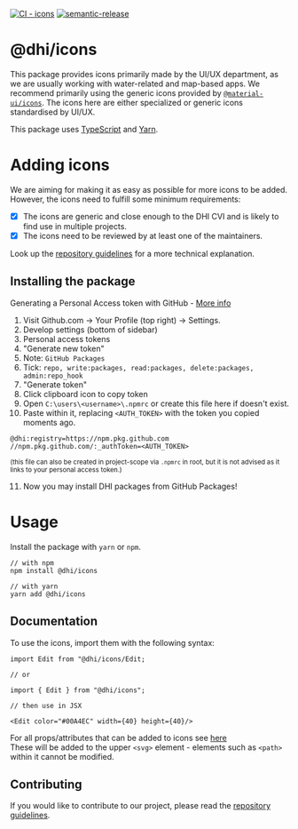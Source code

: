 <div align="left">

[![CI - icons](https://github.com/DHI/react-components/actions/workflows/main-icons.yml/badge.svg)](https://github.com/DHI/react-components/actions/workflows/main-icons.yml)
[![semantic-release](https://img.shields.io/badge/%20%20%F0%9F%93%A6%F0%9F%9A%80-semantic--release-e10079.svg)](https://github.com/semantic-release/semantic-release)
</div>
<h1 align="left">@dhi/icons</h1>

This package provides icons primarily made by the UI/UX department, as we are usually working with water-related and map-based apps. We recommend primarily using the generic icons provided by [`@material-ui/icons`](https://material-ui.com/components/material-icons/). The icons here are either specialized or generic icons standardised by UI/UX.

This package uses [TypeScript](https://www.typescriptlang.org/) and [Yarn](https://classic.yarnpkg.com/en/).

# Adding icons

We are aiming for making it as easy as possible for more icons to be added. However, the icons need to fulfill some minimum requirements:

* [x] The icons are generic and close enough to the DHI CVI and is likely to find use in multiple projects.
* [x] The icons need to be reviewed by at least one of the maintainers.

Look up the [repository guidelines](./docs/CONTRIBUTING.md) for a more technical explanation.

## Installing the package

Generating a Personal Access token with GitHub - [More info](https://help.github.com/en/github/authenticating-to-github/creating-a-personal-access-token-for-the-command-line)

1. Visit Github.com &rarr; Your Profile (top right) &rarr; Settings.
2. Develop settings (bottom of sidebar)
3. Personal access tokens
4. "Generate new token"
5. Note: `GitHub Packages`
6. Tick: `repo, write:packages, read:packages, delete:packages, admin:repo_hook`
7. "Generate token"
8. Click clipboard icon to copy token
9. Open `C:\users\<username>\.npmrc` or create this file here if doesn't exist.
10. Paste within it, replacing `<AUTH_TOKEN>` with the token you copied moments ago.

```
@dhi:registry=https://npm.pkg.github.com
//npm.pkg.github.com/:_authToken=<AUTH_TOKEN>
```

<sup>(this file can also be created in project-scope via `.npmrc` in root, but it is not advised as it links to your personal access token.)</sup>

11. Now you may install DHI packages from GitHub Packages!

# Usage

Install the package with `yarn` or `npm`.

```
// with npm
npm install @dhi/icons

// with yarn
yarn add @dhi/icons
```

## Documentation

To use the icons, import them with the following syntax:

```
import Edit from "@dhi/icons/Edit;

// or

import { Edit } from "@dhi/icons";

// then use in JSX

<Edit color="#00A4EC" width={40} height={40}/>

```

For all props/attributes that can be added to icons see [here](https://developer.mozilla.org/en-US/docs/Web/SVG/Attribute)  
These will be added to the upper `<svg>` element - elements such as `<path>` within it cannot be modified.  

## Contributing

If you would like to contribute to our project, please read the [repository guidelines](./docs/CONTRIBUTING.md).
